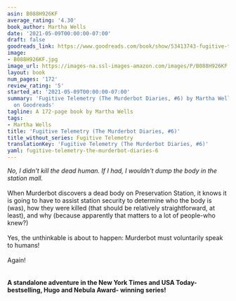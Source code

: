 ```yaml
---
asin: B088H926KF
average_rating: '4.30'
book_author: Martha Wells
date: '2021-05-09T00:00:00-07:00'
draft: false
goodreads_link: https://www.goodreads.com/book/show/53413743-fugitive-telemetry
image:
- B088H926KF.jpg
image_url: https://images-na.ssl-images-amazon.com/images/P/B088H926KF.01._SCLZZZZZZZ.jpg
layout: book
num_pages: '172'
review_rating: '5'
started_at: '2021-05-09T00:00:00-07:00'
summary: 'Fugitive Telemetry (The Murderbot Diaries, #6) by Martha Wells - rated 4.30/5
  on Goodreads'
tagline: A 172-page book by Martha Wells
tags:
- Martha Wells
title: 'Fugitive Telemetry (The Murderbot Diaries, #6)'
title_without_series: Fugitive Telemetry
translationKey: 'Fugitive Telemetry (The Murderbot Diaries, #6)'
yaml: fugitive-telemetry-the-murderbot-diaries-6
---
```


<i>No, I didn't kill the dead human. If I had, I wouldn't dump the body in the station mall.</i><br /><br />When Murderbot discovers a dead body on Preservation Station, it knows it is going to have to assist station security to determine who the body is (was), how they were killed (that should be relatively straightforward, at least), and why (because apparently that matters to a lot of people-who knew?)<br /><br />Yes, the unthinkable is about to happen: Murderbot must voluntarily speak to humans!<br /><br />Again!<br /><br /><br /><b>A standalone adventure in the New York Times and USA Today-bestselling, Hugo and Nebula Award- winning series! </b>